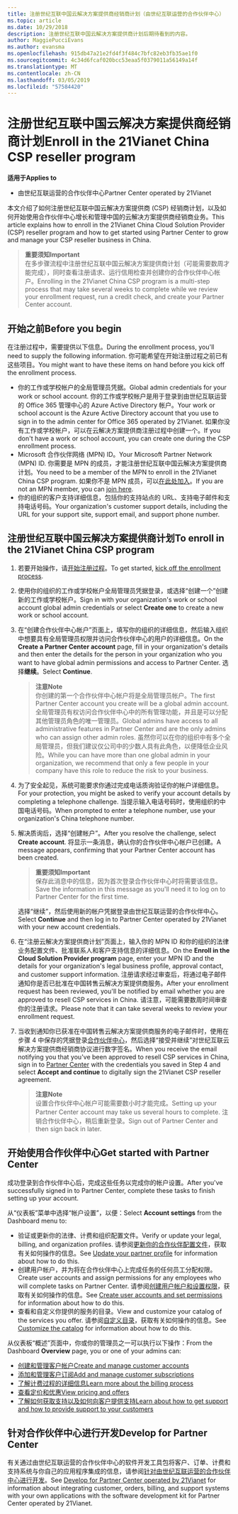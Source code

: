 ```yaml
---
title: 注册世纪互联中国云解决方案提供商经销商计划（由世纪互联运营的合作伙伴中心）
ms.topic: article
ms.date: 10/29/2018
description: 注册世纪互联中国云解决方案提供商计划后期待看到的内容。
author: MaggiePucciEvans
ms.author: evansma
ms.openlocfilehash: 915db47a21e2fd4f3f484c7bfc82eb3fb35ae1f0
ms.sourcegitcommit: 4c34d6fcaf020bcc53eaa5f0379011a56149a14f
ms.translationtype: MT
ms.contentlocale: zh-CN
ms.lasthandoff: 03/05/2019
ms.locfileid: "57584420"
---
```

# <a name="enroll-in-the-21vianet-china-csp-reseller-program"></a><span data-ttu-id="e3a0d-103">注册世纪互联中国云解决方案提供商经销商计划</span><span class="sxs-lookup"><span data-stu-id="e3a0d-103">Enroll in the 21Vianet China CSP reseller program</span></span>

<span data-ttu-id="e3a0d-104">**适用于**</span><span class="sxs-lookup"><span data-stu-id="e3a0d-104">**Applies to**</span></span>

-   <span data-ttu-id="e3a0d-105">由世纪互联运营的合作伙伴中心</span><span class="sxs-lookup"><span data-stu-id="e3a0d-105">Partner Center operated by 21Vianet</span></span>

<span data-ttu-id="e3a0d-106">本文介绍了如何注册世纪互联中国云解决方案提供商 (CSP) 经销商计划，以及如何开始使用合作伙伴中心增长和管理中国的云解决方案提供商经销商业务。</span><span class="sxs-lookup"><span data-stu-id="e3a0d-106">This article explains how to enroll in the 21Vianet China Cloud Solution Provider (CSP) reseller program and how to get started using Partner Center to grow and manage your CSP reseller business in China.</span></span>

><span data-ttu-id="e3a0d-107">**重要须知**</span><span class="sxs-lookup"><span data-stu-id="e3a0d-107">**Important**</span></span><br><span data-ttu-id="e3a0d-108">在多步骤流程中注册世纪互联中国云解决方案提供商计划（可能需要数周才能完成），同时查看注册请求、运行信用检查并创建你的合作伙伴中心帐户。</span><span class="sxs-lookup"><span data-stu-id="e3a0d-108">Enrolling in the 21Vianet China CSP program is a multi-step process that may take several weeks to complete while we review your enrollment request, run a credit check, and create your Partner Center account.</span></span>

## <a name="before-you-begin"></a><span data-ttu-id="e3a0d-109">开始之前</span><span class="sxs-lookup"><span data-stu-id="e3a0d-109">Before you begin</span></span>

<span data-ttu-id="e3a0d-110">在注册过程中，需要提供以下信息。</span><span class="sxs-lookup"><span data-stu-id="e3a0d-110">During the enrollment process, you'll need to supply the following information.</span></span> <span data-ttu-id="e3a0d-111">你可能希望在开始注册过程之前已有这些项目。</span><span class="sxs-lookup"><span data-stu-id="e3a0d-111">You might want to have these items on hand before you kick off the enrollment process.</span></span> 

-  <span data-ttu-id="e3a0d-112">你的工作或学校帐户的全局管理员凭据。</span><span class="sxs-lookup"><span data-stu-id="e3a0d-112">Global admin credentials for your work or school account.</span></span> <span data-ttu-id="e3a0d-113">你的工作或学校帐户是用于登录到由世纪互联运营的 Office 365 管理中心的 Azure Active Directory 帐户。</span><span class="sxs-lookup"><span data-stu-id="e3a0d-113">Your work or school account is the Azure Active Directory account that you use to sign in to the admin center for Office 365 operated by 21Vianet.</span></span> <span data-ttu-id="e3a0d-114">如果你没有工作或学校帐户，可以在云解决方案提供商注册过程中创建一个。</span><span class="sxs-lookup"><span data-stu-id="e3a0d-114">If you don't have a work or school account, you can create one during the CSP enrollment process.</span></span>    
-  <span data-ttu-id="e3a0d-115">Microsoft 合作伙伴网络 (MPN) ID。</span><span class="sxs-lookup"><span data-stu-id="e3a0d-115">Your Microsoft Partner Network (MPN) ID.</span></span> <span data-ttu-id="e3a0d-116">你需要是 MPN 的成员，才能注册世纪互联中国云解决方案提供商计划。</span><span class="sxs-lookup"><span data-stu-id="e3a0d-116">You need to be a member of the MPN to enroll in the 21Vianet China CSP program.</span></span> <span data-ttu-id="e3a0d-117">如果你不是 MPN 成员，可以[在此处加入](https://partners.microsoft.com/PartnerProgram/simplifiedenrollment.aspx)。</span><span class="sxs-lookup"><span data-stu-id="e3a0d-117">If you are not an MPN member, you can [join here](https://partners.microsoft.com/PartnerProgram/simplifiedenrollment.aspx).</span></span> 
-  <span data-ttu-id="e3a0d-118">你的组织的客户支持详细信息，包括你的支持站点的 URL、支持电子邮件和支持电话号码。</span><span class="sxs-lookup"><span data-stu-id="e3a0d-118">Your organization's customer support details, including the URL for your support site, support email, and support phone number.</span></span>


## <a name="to-enroll-in-the-21vianet-china-csp-program"></a><span data-ttu-id="e3a0d-119">注册世纪互联中国云解决方案提供商计划</span><span class="sxs-lookup"><span data-stu-id="e3a0d-119">To enroll in the 21Vianet China CSP program</span></span> 

1. <span data-ttu-id="e3a0d-120">若要开始操作，请[开始注册过程](https://partner.partnercenter.microsoftonline.cn/register/resellercnjoinnow)。</span><span class="sxs-lookup"><span data-stu-id="e3a0d-120">To get started, [kick off the enrollment process](https://partner.partnercenter.microsoftonline.cn/register/resellercnjoinnow).</span></span>

2. <span data-ttu-id="e3a0d-121">使用你的组织的工作或学校帐户全局管理员凭据登录，或选择“创建一个”创建新的工作或学校帐户。</span><span class="sxs-lookup"><span data-stu-id="e3a0d-121">Sign in with your organization's work or school account global admin credentials or select **Create one** to create a new work or school account.</span></span>

3. <span data-ttu-id="e3a0d-122">在“创建合作伙伴中心帐户”页面上，填写你的组织的详细信息，然后输入组织中想要具有全局管理员权限并访问合作伙伴中心的用户的详细信息。</span><span class="sxs-lookup"><span data-stu-id="e3a0d-122">On the **Create a Partner Center account** page, fill in your organization's details and then enter the details for the person in your organization who you want to have global admin permissions and access to Partner Center.</span></span> <span data-ttu-id="e3a0d-123">选择**继续**。</span><span class="sxs-lookup"><span data-stu-id="e3a0d-123">Select **Continue**.</span></span>

    ><span data-ttu-id="e3a0d-124">**注意**</span><span class="sxs-lookup"><span data-stu-id="e3a0d-124">**Note**</span></span><br><span data-ttu-id="e3a0d-125">你创建的第一个合作伙伴中心帐户将是全局管理员帐户。</span><span class="sxs-lookup"><span data-stu-id="e3a0d-125">The first Partner Center account you create will be a global admin account.</span></span> <span data-ttu-id="e3a0d-126">全局管理员有权访问合作伙伴中心中的所有管理功能，并且是可以分配其他管理员角色的唯一管理员。</span><span class="sxs-lookup"><span data-stu-id="e3a0d-126">Global admins have access to all administrative features in Partner Center and are the only admins who can assign other admin roles.</span></span> <span data-ttu-id="e3a0d-127">虽然你可以在你的组织中有多个全局管理员，但我们建议仅公司中的少数人具有此角色，以便降低企业风险。</span><span class="sxs-lookup"><span data-stu-id="e3a0d-127">While you can have more than one global admin in your organization, we recommend that only a few people in your company have this role to reduce the risk to your business.</span></span>
    
4. <span data-ttu-id="e3a0d-128">为了安全起见，系统可能要求你通过完成电话质询验证你的帐户详细信息。</span><span class="sxs-lookup"><span data-stu-id="e3a0d-128">For your protection, you might be asked to verify your account details by completing a telephone challenge.</span></span> <span data-ttu-id="e3a0d-129">当提示输入电话号码时，使用组织的中国电话号码。</span><span class="sxs-lookup"><span data-stu-id="e3a0d-129">When prompted to enter a telephone number, use your organization's China telephone number.</span></span> 

4. <span data-ttu-id="e3a0d-130">解决质询后，选择“创建帐户”。</span><span class="sxs-lookup"><span data-stu-id="e3a0d-130">After you resolve the challenge, select **Create account**.</span></span> <span data-ttu-id="e3a0d-131">将显示一条消息，确认你的合作伙伴中心帐户已创建。</span><span class="sxs-lookup"><span data-stu-id="e3a0d-131">A message appears, confirming that your Partner Center account has been created.</span></span>
 
    ><span data-ttu-id="e3a0d-132">**重要须知**</span><span class="sxs-lookup"><span data-stu-id="e3a0d-132">**Important**</span></span><br><span data-ttu-id="e3a0d-133">保存此消息中的信息，因为首次登录合作伙伴中心时将需要该信息。</span><span class="sxs-lookup"><span data-stu-id="e3a0d-133">Save the information in this message as you'll need it to log on to Partner Center for the first time.</span></span>   
    
    <span data-ttu-id="e3a0d-134">选择“继续”，然后使用新的帐户凭据登录由世纪互联运营的合作伙伴中心。</span><span class="sxs-lookup"><span data-stu-id="e3a0d-134">Select **Continue** and then log in to Partner Center operated by 21Vianet with your new account credentials.</span></span> 
    
5. <span data-ttu-id="e3a0d-135">在“注册云解决方案提供商计划”页面上，输入你的 MPN ID 和你的组织的法律业务配置文件、批准联系人和客户支持信息的详细信息。</span><span class="sxs-lookup"><span data-stu-id="e3a0d-135">On the **Enroll in the Cloud Solution Provider program** page, enter your MPN ID and the details for your organization's legal business profile, approval contact, and customer support information.</span></span> <span data-ttu-id="e3a0d-136">注册请求经过审查后，将通过电子邮件通知你是否已批准在中国转售云解决方案提供商服务。</span><span class="sxs-lookup"><span data-stu-id="e3a0d-136">After your enrollment request has been reviewed, you'll be notified by email whether you are approved to resell CSP services in China.</span></span> <span data-ttu-id="e3a0d-137">请注意，可能需要数周时间审查你的注册请求。</span><span class="sxs-lookup"><span data-stu-id="e3a0d-137">Please note that it can take several weeks to review your enrollment request.</span></span>

6. <span data-ttu-id="e3a0d-138">当收到通知你已获准在中国转售云解决方案提供商服务的电子邮件时，使用在步骤 4 中保存的凭据登录[合作伙伴中心](https://partner.partnercenter.microsoftonline.cn/pcv/dashboard/overview)，然后选择“接受并继续”对世纪互联云解决方案提供商经销商协议进行数字签名。</span><span class="sxs-lookup"><span data-stu-id="e3a0d-138">When you receive the email notifying you that you've been approved to resell CSP services in China, sign in to [Partner Center](https://partner.partnercenter.microsoftonline.cn/pcv/dashboard/overview) with the credentials you saved in Step 4 and select **Accept and continue** to digitally sign the 21Vianet CSP reseller agreement.</span></span>
 
    ><span data-ttu-id="e3a0d-139">**注意**</span><span class="sxs-lookup"><span data-stu-id="e3a0d-139">**Note**</span></span><br><span data-ttu-id="e3a0d-140">设置合作伙伴中心帐户可能需要数小时才能完成。</span><span class="sxs-lookup"><span data-stu-id="e3a0d-140">Setting up your Partner Center account may take us several hours to complete.</span></span> <span data-ttu-id="e3a0d-141">注销合作伙伴中心，稍后重新登录。</span><span class="sxs-lookup"><span data-stu-id="e3a0d-141">Sign out of Partner Center and then sign back in later.</span></span>

## <a name="get-started-with-partner-center"></a><span data-ttu-id="e3a0d-142">开始使用合作伙伴中心</span><span class="sxs-lookup"><span data-stu-id="e3a0d-142">Get started with Partner Center</span></span>

<span data-ttu-id="e3a0d-143">成功登录到合作伙伴中心后，完成这些任务以完成你的帐户设置。</span><span class="sxs-lookup"><span data-stu-id="e3a0d-143">After you've successfully signed in to Partner Center, complete these tasks to finish setting up your account.</span></span> 

<span data-ttu-id="e3a0d-144">从“仪表板”菜单中选择“帐户设置”，以便：</span><span class="sxs-lookup"><span data-stu-id="e3a0d-144">Select **Account settings** from the Dashboard menu to:</span></span>

-  <span data-ttu-id="e3a0d-145">验证或更新你的法律、计费和组织配置文件。</span><span class="sxs-lookup"><span data-stu-id="e3a0d-145">Verify or update your legal, billing, and organization profiles.</span></span> <span data-ttu-id="e3a0d-146">请参阅[更新你的合作伙伴配置文件](https://msdn.microsoft.com/partner-china/update-your-partner-profile)，获取有关如何操作的信息。</span><span class="sxs-lookup"><span data-stu-id="e3a0d-146">See [Update your partner profile](https://msdn.microsoft.com/partner-china/update-your-partner-profile) for information about how to do this.</span></span>
-  <span data-ttu-id="e3a0d-147">创建用户帐户，并为将在合作伙伴中心上完成任务的任何员工分配权限。</span><span class="sxs-lookup"><span data-stu-id="e3a0d-147">Create user accounts and assign permissions for any employees who will complete tasks on Partner Center.</span></span> <span data-ttu-id="e3a0d-148">请参阅[创建用户帐户和设置权限](https://msdn.microsoft.com/partner-china/create-user-accounts-and-set-permissions)，获取有关如何操作的信息。</span><span class="sxs-lookup"><span data-stu-id="e3a0d-148">See [Create user accounts and set permissions](https://msdn.microsoft.com/partner-china/create-user-accounts-and-set-permissions) for information about how to do this.</span></span>
-  <span data-ttu-id="e3a0d-149">查看和自定义你提供的服务的目录。</span><span class="sxs-lookup"><span data-stu-id="e3a0d-149">View and customize your catalog of the services you offer.</span></span> <span data-ttu-id="e3a0d-150">请参阅[自定义目录](https://msdn.microsoft.com/partner-china/customize-the-catalog)，获取有关如何操作的信息。</span><span class="sxs-lookup"><span data-stu-id="e3a0d-150">See [Customize the catalog](https://msdn.microsoft.com/partner-china/customize-the-catalog) for information about how to do this.</span></span>

<span data-ttu-id="e3a0d-151">从仪表板“概述”页面中，你或你的管理员之一可以执行以下操作：</span><span class="sxs-lookup"><span data-stu-id="e3a0d-151">From the Dashboard **Overview** page, you or one of your admins can:</span></span>

-  [<span data-ttu-id="e3a0d-152">创建和管理客户帐户</span><span class="sxs-lookup"><span data-stu-id="e3a0d-152">Create and manage customer accounts</span></span>](customer-accounts.md)
-  [<span data-ttu-id="e3a0d-153">添加和管理客户订阅</span><span class="sxs-lookup"><span data-stu-id="e3a0d-153">Add and manage customer subscriptions</span></span>](customer-subscriptions.md)
-  [<span data-ttu-id="e3a0d-154">了解计费过程的详细信息</span><span class="sxs-lookup"><span data-stu-id="e3a0d-154">Learn more about the billing process</span></span>](billing.md)
-  [<span data-ttu-id="e3a0d-155">查看定价和优惠</span><span class="sxs-lookup"><span data-stu-id="e3a0d-155">View pricing and offers</span></span>](see-offers-and-pricing.md)
-  [<span data-ttu-id="e3a0d-156">了解如何获取支持以及如何向客户提供支持</span><span class="sxs-lookup"><span data-stu-id="e3a0d-156">Learn about how to get support and how to provide support to your customers</span></span>](customer-support.md)

## <a name="develop-for-partner-center"></a><span data-ttu-id="e3a0d-157">针对合作伙伴中心进行开发</span><span class="sxs-lookup"><span data-stu-id="e3a0d-157">Develop for Partner Center</span></span>

<span data-ttu-id="e3a0d-158">有关通过由世纪互联运营的合作伙伴中心的软件开发工具包将客户、订单、计费和支持系统与你自己的应用程序集成的信息，请参阅[针对由世纪互联运营的合作伙伴中心进行开发](https://msdn.microsoft.com/partner-china/develop-for-partner-center)。</span><span class="sxs-lookup"><span data-stu-id="e3a0d-158">See [Develop for Partner Center operated by 21Vianet](https://msdn.microsoft.com/partner-china/develop-for-partner-center) for information about integrating customer, orders, billing, and support systems with your own applications with the software development kit for Partner Center operated by 21Vianet.</span></span> 







